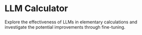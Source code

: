 # LLM Calculator

Explore the effectiveness of LLMs in elementary calculations and investigate the potential improvements through fine-tuning.